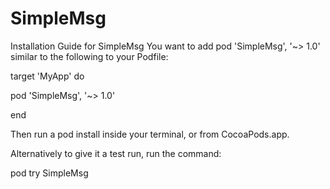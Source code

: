 # SimpleMsg

Installation Guide for SimpleMsg
You want to add pod 'SimpleMsg', '~> 1.0' similar to the following to your Podfile:

target 'MyApp' do 
  
  pod 'SimpleMsg', '~> 1.0'
  
end

Then run a pod install inside your terminal, or from CocoaPods.app.

Alternatively to give it a test run, run the command:

pod try SimpleMsg
